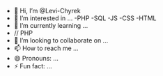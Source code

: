 - 👋 Hi, I’m @Levi-Chyrek
- 👀 I’m interested in ...
-PHP
-SQL
-JS
-CSS
-HTML
- 🌱 I’m currently learning ...
- // PHP
- 💞️ I’m looking to collaborate on ...
- 📫 How to reach me ...
- 😄 Pronouns: ...
- ⚡ Fun fact: ...

